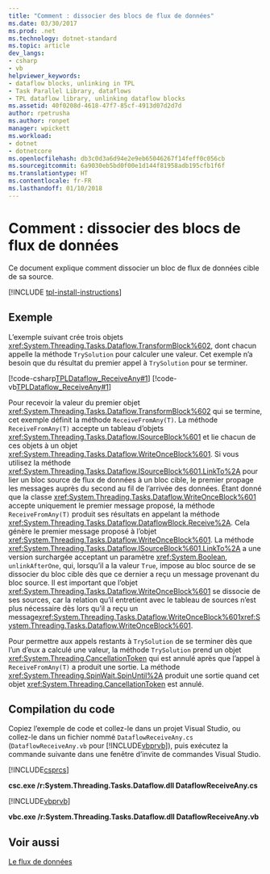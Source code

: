 ```yaml
---
title: "Comment : dissocier des blocs de flux de données"
ms.date: 03/30/2017
ms.prod: .net
ms.technology: dotnet-standard
ms.topic: article
dev_langs:
- csharp
- vb
helpviewer_keywords:
- dataflow blocks, unlinking in TPL
- Task Parallel Library, dataflows
- TPL dataflow library, unlinking dataflow blocks
ms.assetid: 40f0208d-4618-47f7-85cf-4913d07d2d7d
author: rpetrusha
ms.author: ronpet
manager: wpickett
ms.workload:
- dotnet
- dotnetcore
ms.openlocfilehash: db3c0d3a6d94e2e9eb65046267f14feff0c056cb
ms.sourcegitcommit: 6a9030eb5bd0f00e1d144f81958adb195cfb1f6f
ms.translationtype: HT
ms.contentlocale: fr-FR
ms.lasthandoff: 01/10/2018
---
```

# <a name="how-to-unlink-dataflow-blocks"></a>Comment : dissocier des blocs de flux de données
Ce document explique comment dissocier un bloc de flux de données cible de sa source.

[!INCLUDE [tpl-install-instructions](../../../includes/tpl-install-instructions.md)]

## <a name="example"></a>Exemple  
 L’exemple suivant crée trois objets <xref:System.Threading.Tasks.Dataflow.TransformBlock%602>, dont chacun appelle la méthode `TrySolution` pour calculer une valeur. Cet exemple n’a besoin que du résultat du premier appel à `TrySolution` pour se terminer.  
  
 [!code-csharp[TPLDataflow_ReceiveAny#1](../../../samples/snippets/csharp/VS_Snippets_Misc/tpldataflow_receiveany/cs/dataflowreceiveany.cs#1)]
 [!code-vb[TPLDataflow_ReceiveAny#1](../../../samples/snippets/visualbasic/VS_Snippets_Misc/tpldataflow_receiveany/vb/dataflowreceiveany.vb#1)]  
  
 Pour recevoir la valeur du premier objet <xref:System.Threading.Tasks.Dataflow.TransformBlock%602> qui se termine, cet exemple définit la méthode `ReceiveFromAny(T)`. La méthode `ReceiveFromAny(T)` accepte un tableau d’objets <xref:System.Threading.Tasks.Dataflow.ISourceBlock%601> et lie chacun de ces objets à un objet <xref:System.Threading.Tasks.Dataflow.WriteOnceBlock%601>. Si vous utilisez la méthode <xref:System.Threading.Tasks.Dataflow.ISourceBlock%601.LinkTo%2A> pour lier un bloc source de flux de données à un bloc cible, le premier propage les messages auprès du second au fil de l’arrivée des données. Étant donné que la classe <xref:System.Threading.Tasks.Dataflow.WriteOnceBlock%601> accepte uniquement le premier message proposé, la méthode `ReceiveFromAny(T)` produit ses résultats en appelant la méthode <xref:System.Threading.Tasks.Dataflow.DataflowBlock.Receive%2A>. Cela génère le premier message proposé à l’objet <xref:System.Threading.Tasks.Dataflow.WriteOnceBlock%601>. La méthode <xref:System.Threading.Tasks.Dataflow.ISourceBlock%601.LinkTo%2A> a une version surchargée acceptant un paramètre <xref:System.Boolean>, `unlinkAfterOne`, qui, lorsqu’il a la valeur `True`, impose au bloc source de se dissocier du bloc cible dès que ce dernier a reçu un message provenant du bloc source. Il est important que l’objet <xref:System.Threading.Tasks.Dataflow.WriteOnceBlock%601> se dissocie de ses sources, car la relation qu’il entretient avec le tableau de sources n’est plus nécessaire dès lors qu’il a reçu un message<xref:System.Threading.Tasks.Dataflow.WriteOnceBlock%601><xref:System.Threading.Tasks.Dataflow.WriteOnceBlock%601>.  
  
 Pour permettre aux appels restants à `TrySolution` de se terminer dès que l’un d’eux a calculé une valeur, la méthode `TrySolution` prend un objet <xref:System.Threading.CancellationToken> qui est annulé après que l’appel à `ReceiveFromAny(T)` a produit une sortie. La méthode <xref:System.Threading.SpinWait.SpinUntil%2A> produit une sortie quand cet objet <xref:System.Threading.CancellationToken> est annulé.  
  
## <a name="compiling-the-code"></a>Compilation du code  
 Copiez l’exemple de code et collez-le dans un projet Visual Studio, ou collez-le dans un fichier nommé `DataflowReceiveAny.cs` (`DataflowReceiveAny.vb` pour [!INCLUDE[vbprvb](../../../includes/vbprvb-md.md)]), puis exécutez la commande suivante dans une fenêtre d’invite de commandes Visual Studio.  
  
 [!INCLUDE[csprcs](../../../includes/csprcs-md.md)]  
  
 **csc.exe /r:System.Threading.Tasks.Dataflow.dll DataflowReceiveAny.cs**  
  
 [!INCLUDE[vbprvb](../../../includes/vbprvb-md.md)]  
  
 **vbc.exe /r:System.Threading.Tasks.Dataflow.dll DataflowReceiveAny.vb**  

## <a name="see-also"></a>Voir aussi  
 [Le flux de données](../../../docs/standard/parallel-programming/dataflow-task-parallel-library.md)
